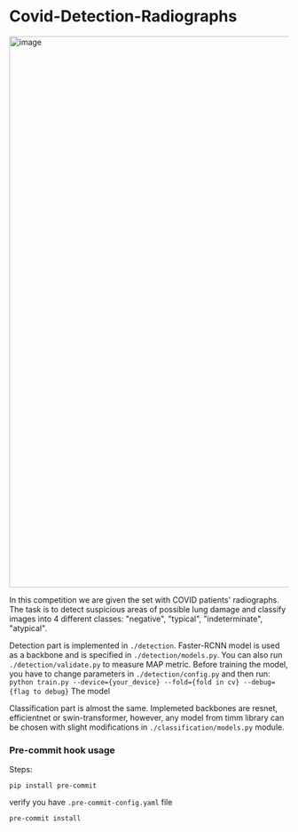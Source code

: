 # Covid-Detection-Radiographs

<img width="992" alt="image" src="https://user-images.githubusercontent.com/18465332/131257778-b87289c4-ff88-4c3a-9dc6-1c008d2f8469.png">

In this competition we are given the set with COVID patients' radiographs. The task is to detect suspicious areas of possible lung damage and classify images into 4 different classes: "negative", "typical", "indeterminate", "atypical".

Detection part is implemented in `./detection`. 
Faster-RCNN model is used as a backbone and is specified in `./detection/models.py`. You can also run `./detection/validate.py` to measure MAP metric. Before training the model, you have to change parameters in `./detection/config.py` and then run:
``` python train.py --device={your_device} --fold={fold in cv} --debug={flag to debug} ```
The model


Classification part is almost the same. Implemeted backbones are resnet, efficientnet or swin-transformer, however, any model from timm library can be chosen with slight modifications in `./classification/models.py` module.

### Pre-commit hook usage
Steps:
```
pip install pre-commit
```
verify you have `.pre-commit-config.yaml` file
```
pre-commit install
```

